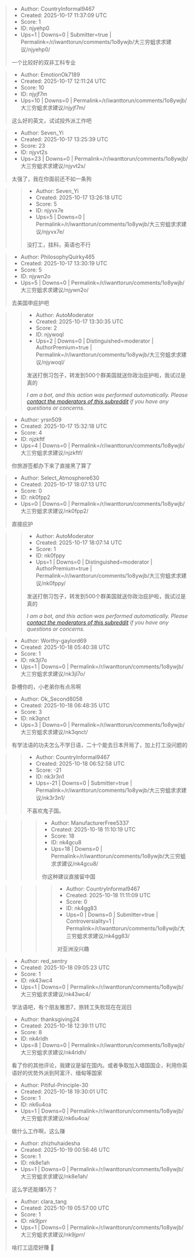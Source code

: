 > - Author: CountryInformal9467
> - Created: 2025-10-17 11:37:09 UTC
> - Score: 1
> - ID: njyehp0
> - Ups=1 | Downs=0 | Submitter=true | Permalink=/r/iwanttorun/comments/1o8ywjb/大三穷蛆求求建议/njyehp0/
>
> 一个比较好的双非工科专业

> - Author: EmotionOk7189
> - Created: 2025-10-17 12:11:24 UTC
> - Score: 10
> - ID: njyjf7m
> - Ups=10 | Downs=0 | Permalink=/r/iwanttorun/comments/1o8ywjb/大三穷蛆求求建议/njyjf7m/
>
> 这么好的英文，试试投外派工作吧

> - Author: Seven_Yi
> - Created: 2025-10-17 13:25:39 UTC
> - Score: 23
> - ID: njyvt2s
> - Ups=23 | Downs=0 | Permalink=/r/iwanttorun/comments/1o8ywjb/大三穷蛆求求建议/njyvt2s/
>
> 太强了，我在你面前还不如一条狗

>> - Author: Seven_Yi
>> - Created: 2025-10-17 13:26:18 UTC
>> - Score: 5
>> - ID: njyvx7e
>> - Ups=5 | Downs=0 | Permalink=/r/iwanttorun/comments/1o8ywjb/大三穷蛆求求建议/njyvx7e/
>>
>> 没打工，挂科，英语也不行

> - Author: PhilosophyQuirky465
> - Created: 2025-10-17 13:30:19 UTC
> - Score: 5
> - ID: njywn2o
> - Ups=5 | Downs=0 | Permalink=/r/iwanttorun/comments/1o8ywjb/大三穷蛆求求建议/njywn2o/
>
> 去美国申庇护吧

>> - Author: AutoModerator
>> - Created: 2025-10-17 13:30:35 UTC
>> - Score: 2
>> - ID: njywoql
>> - Ups=2 | Downs=0 | Distinguished=moderator | AuthorPremium=true | Permalink=/r/iwanttorun/comments/1o8ywjb/大三穷蛆求求建议/njywoql/
>>
>> 发送打倒习包子，转发到500个群美国就送你政治庇护啦，我试过是真的
>> 
>> *I am a bot, and this action was performed automatically. Please [contact the moderators of this subreddit](/message/compose/?to=/r/iwanttorun) if you have any questions or concerns.*

> - Author: yrsn509
> - Created: 2025-10-17 15:32:18 UTC
> - Score: 4
> - ID: njzkftf
> - Ups=4 | Downs=0 | Permalink=/r/iwanttorun/comments/1o8ywjb/大三穷蛆求求建议/njzkftf/
>
> 你旅游签都办下来了直接黑了算了

> - Author: Select_Atmosphere630
> - Created: 2025-10-17 18:07:13 UTC
> - Score: 0
> - ID: nk0fpp2
> - Ups=0 | Downs=0 | Permalink=/r/iwanttorun/comments/1o8ywjb/大三穷蛆求求建议/nk0fpp2/
>
> 直接庇护

>> - Author: AutoModerator
>> - Created: 2025-10-17 18:07:14 UTC
>> - Score: 1
>> - ID: nk0fppy
>> - Ups=1 | Downs=0 | Distinguished=moderator | AuthorPremium=true | Permalink=/r/iwanttorun/comments/1o8ywjb/大三穷蛆求求建议/nk0fppy/
>>
>> 发送打倒习包子，转发到500个群美国就送你政治庇护啦，我试过是真的
>> 
>> *I am a bot, and this action was performed automatically. Please [contact the moderators of this subreddit](/message/compose/?to=/r/iwanttorun) if you have any questions or concerns.*

> - Author: Worthy-gaylord69
> - Created: 2025-10-18 05:40:38 UTC
> - Score: 1
> - ID: nk3jl7o
> - Ups=1 | Downs=0 | Permalink=/r/iwanttorun/comments/1o8ywjb/大三穷蛆求求建议/nk3jl7o/
>
> 卧槽你的，小老弟你有点吊啊

> - Author: Ok_Second8058
> - Created: 2025-10-18 06:48:35 UTC
> - Score: 3
> - ID: nk3qnct
> - Ups=3 | Downs=0 | Permalink=/r/iwanttorun/comments/1o8ywjb/大三穷蛆求求建议/nk3qnct/
>
> 有学法语的功夫怎么不学日语，二十个能去日本开局了，加上打工没问题的

>> - Author: CountryInformal9467
>> - Created: 2025-10-18 06:52:58 UTC
>> - Score: -21
>> - ID: nk3r3n1
>> - Ups=-21 | Downs=0 | Submitter=true | Permalink=/r/iwanttorun/comments/1o8ywjb/大三穷蛆求求建议/nk3r3n1/
>>
>> 不喜欢鬼子国。

>>> - Author: ManufacturerFree5337
>>> - Created: 2025-10-18 11:10:19 UTC
>>> - Score: 18
>>> - ID: nk4gcu8
>>> - Ups=18 | Downs=0 | Permalink=/r/iwanttorun/comments/1o8ywjb/大三穷蛆求求建议/nk4gcu8/
>>>
>>> 你这种建议直接留中国

>>>> - Author: CountryInformal9467
>>>> - Created: 2025-10-18 11:11:09 UTC
>>>> - Score: 0
>>>> - ID: nk4gg83
>>>> - Ups=0 | Downs=0 | Submitter=true | Controversiality=1 | Permalink=/r/iwanttorun/comments/1o8ywjb/大三穷蛆求求建议/nk4gg83/
>>>>
>>>> 对亚洲没兴趣

> - Author: red_sentry
> - Created: 2025-10-18 09:05:23 UTC
> - Score: 1
> - ID: nk43wc4
> - Ups=1 | Downs=0 | Permalink=/r/iwanttorun/comments/1o8ywjb/大三穷蛆求求建议/nk43wc4/
>
> 学法语吧，有个朋友雅思7，旅转工失败现在在润日

> - Author: thanksgiving24
> - Created: 2025-10-18 12:39:11 UTC
> - Score: 8
> - ID: nk4rldh
> - Ups=8 | Downs=0 | Permalink=/r/iwanttorun/comments/1o8ywjb/大三穷蛆求求建议/nk4rldh/
>
> 看了你的其他评论，我建议是留在国内。或者争取加入墙国国企，利用你英语好的优势外派到阿富汗、缅甸等国家

> - Author: Pitiful-Principle-30
> - Created: 2025-10-18 19:30:01 UTC
> - Score: 1
> - ID: nk6u4oa
> - Ups=1 | Downs=0 | Permalink=/r/iwanttorun/comments/1o8ywjb/大三穷蛆求求建议/nk6u4oa/
>
> 做什么工作啊，这么赚

> - Author: zhizhuhaidesha
> - Created: 2025-10-19 00:56:46 UTC
> - Score: 1
> - ID: nk8e1ah
> - Ups=1 | Downs=0 | Permalink=/r/iwanttorun/comments/1o8ywjb/大三穷蛆求求建议/nk8e1ah/
>
> 这么学还能赚5万？

> - Author: clara_tang
> - Created: 2025-10-19 05:57:00 UTC
> - Score: 1
> - ID: nk9jprr
> - Ups=1 | Downs=0 | Permalink=/r/iwanttorun/comments/1o8ywjb/大三穷蛆求求建议/nk9jprr/
>
> 啥打工這麼好賺 🤣
